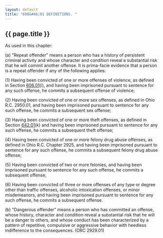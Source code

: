 ```yaml
---
layout: default
title: "698&#46;01 DEFINITIONS. "
---
```


{{ page.title }}
----------------

As used in this chapter: 

(a)  "Repeat offender" means a person who has a history of persistent criminal activity and whose character and condition reveal a substantial risk that he will commit another offense. It is prima-facie evidence that a person is a repeat offender if any of the following applies: 

(1)  Having been convicted of one or more offenses of violence, as defined in Section [606.01](28f4ad3b.html)(i), and having been imprisoned pursuant to sentence for any such offense, he commits a subsequent offense of violence; 

(2)  Having been convicted of one or more sex offenses, as defined in Ohio R.C. 2950.01, and having been imprisoned pursuant to sentence for any such offense, he commits a subsequent sex offense; 

(3)  Having been convicted of one or more theft offenses, as defined in Section [642.01](32386726.html)(k) and having been imprisoned pursuant to sentence for any such offense, he commits a subsequent theft offense; 

(4)  Having been convicted of one or more felony drug abuse offenses, as defined in Ohio R.C. Chapter 2925, and having been imprisoned pursuant to sentence for any such offense, he commits a subsequent felony drug abuse offense; 

(5)  Having been convicted of two or more felonies, and having been imprisoned pursuant to sentence for any such offense, he commits a subsequent offense; 

(6)  Having been convicted of three or more offenses of any type or degree other than traffic offenses, alcoholic intoxication offenses, or minor misdemeanors, and having been imprisoned pursuant to sentence for any such offense, he commits a subsequent offense. 

(b)  "Dangerous offender" means a person who has committed an offense, whose history, character and condition reveal a substantial risk that he will be a danger to others, and whose conduct has been characterized by a pattern of repetitive, compulsive or aggressive behavior with heedless indifference to the consequences. (ORC 2929.01) 